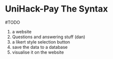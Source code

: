 # UniHack-Pay The Syntax

#TODO
1. a website
2. Questions and answering stuff (dan)
2. a likert style selection button
3. save the data to a database
4. visualise it on the website
